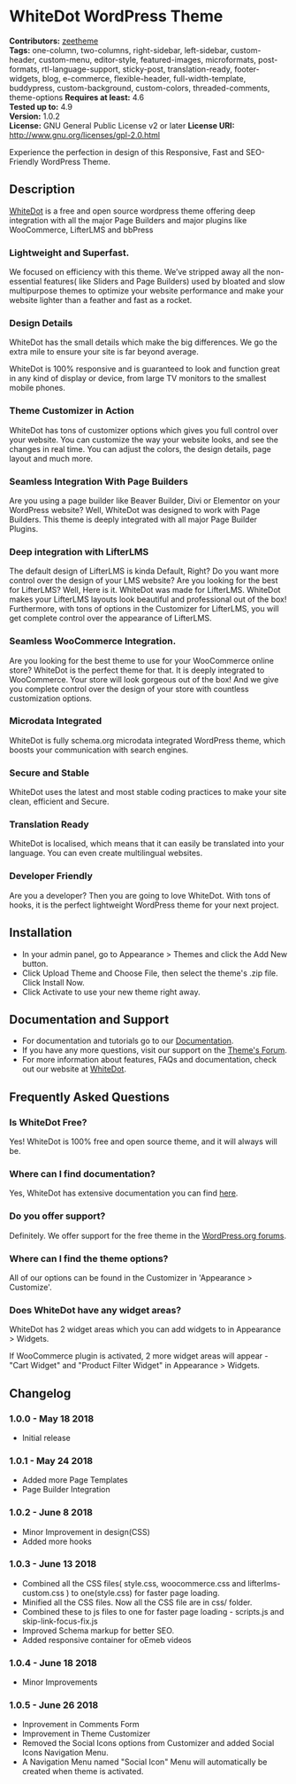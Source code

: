 # WhiteDot WordPress Theme

**Contributors:** [zeetheme](https://profiles.wordpress.org/zeetheme)  
**Tags:** one-column, two-columns, right-sidebar, left-sidebar, custom-header, custom-menu, editor-style, featured-images, microformats, post-formats, rtl-language-support, sticky-post, translation-ready, footer-widgets, blog, e-commerce, flexible-header, full-width-template, buddypress, custom-background, custom-colors, threaded-comments, theme-options 
**Requires at least:** 4.6  
**Tested up to:** 4.9  
**Version:** 1.0.2  
**License:** GNU General Public License v2 or later
**License URI:** http://www.gnu.org/licenses/gpl-2.0.html

Experience the perfection in design of this Responsive, Fast and SEO-Friendly WordPress Theme.

## Description ##
[WhiteDot](https://whitedot.zeetheme.com) is a free and open source wordpress theme offering deep integration with all the major Page Builders and major plugins like WooCommerce, LifterLMS and bbPress 


### Lightweight and Superfast. ###
We focused on efficiency with this theme. We’ve stripped away all the non-essential features( like Sliders and Page Builders) used by bloated and slow multipurpose themes to optimize your website performance and make your website lighter than a feather and fast as a rocket.

### Design Details ###
WhiteDot has the small details which make the big differences. We go the extra mile to ensure your site is far beyond average.

WhiteDot is 100% responsive and is guaranteed to look and function great in any kind of display or device, from large TV monitors to the smallest mobile phones.

### Theme Customizer in Action ###
WhiteDot has tons of customizer options which gives you full control over your website. You can customize the way your website looks, and see the changes in real time. You can adjust the colors, the design details, page layout and much more.

### Seamless Integration With Page Builders ###
Are you using a page builder like Beaver Builder, Divi or Elementor on your WordPress website? Well, WhiteDot was designed to work with Page Builders. This theme is deeply integrated with all major Page Builder Plugins.

### Deep integration with LifterLMS ###
The default design of LifterLMS is kinda Default, Right? Do you want more control over the design of your LMS website? Are you looking for the best for LifterLMS? Well, Here is it. WhiteDot was made for LifterLMS. WhiteDot makes your LifterLMS layouts look beautiful and professional out of the box! Furthermore, with tons of options in the Customizer for LifterLMS, you will get complete control over the appearance of LifterLMS.

### Seamless WooCommerce Integration. ###
Are you looking for the best theme to use for your WooCommerce online store? WhiteDot is the perfect theme for that. It is deeply integrated to WooCommerce. Your store will look gorgeous out of the box! And we give you complete control over the design of your store with countless customization options.

### Microdata Integrated ###
WhiteDot is fully schema.org microdata integrated WordPress theme, which boosts your communication with search engines.

### Secure and Stable ###
WhiteDot uses the latest and most stable coding practices to make your site clean, efficient and Secure.

### Translation Ready ###
WhiteDot is localised, which means that it can easily be translated into your language. You can even create multilingual websites.

### Developer Friendly ###
Are you a developer? Then you are going to love WhiteDot. With tons of hooks, it is the perfect lightweight WordPress theme for your next project.


## Installation ##

- In your admin panel, go to Appearance > Themes and click the Add New button.
- Click Upload Theme and Choose File, then select the theme's .zip file. Click Install Now.
- Click Activate to use your new theme right away.

## Documentation and Support ##

- For documentation and tutorials go to our [Documentation](https://zeetheme.com/whitedot-docs/).
- If you have any more questions, visit our support on the [Theme's Forum](https://wordpress.org/support/theme/whitedot).
- For more information about features, FAQs and documentation, check out our website at [WhiteDot](https://whitedot.zeetheme.com).

## Frequently Asked Questions ##

### Is WhiteDot Free? ###
Yes! WhiteDot is 100% free and open source theme, and it will always will be.

### Where can I find documentation? ###
Yes, WhiteDot has extensive documentation you can find [here](https://zeetheme.com/whitedot-docs/).

### Do you offer support? ###
Definitely. We offer support for the free theme in the [WordPress.org forums](https://wordpress.org/support/theme/whitedot).

### Where can I find the theme options? ###
All of our options can be found in the Customizer in 'Appearance > Customize'.

### Does WhiteDot have any widget areas? ###
WhiteDot has 2 widget areas which you can add widgets to in Appearance > Widgets.

If WooCommerce plugin is activated, 2 more widget areas will appear - "Cart Widget" and "Product Filter Widget" in Appearance > Widgets.


## Changelog ##

### 1.0.0 - May 18 2018 ###
* Initial release

### 1.0.1 - May 24 2018 ###
* Added more Page Templates
* Page Builder Integration

### 1.0.2 - June 8 2018 ###
* Minor Improvement in design(CSS)
* Added more hooks

### 1.0.3 - June 13 2018 ###
* Combined all the CSS files( style.css, woocommerce.css and lifterlms-custom.css ) to one(style.css) for faster page loading.
* Minified all the CSS files. Now all the CSS file are in css/ folder.
* Combined these to js files to one for faster page loading - scripts.js and skip-link-focus-fix.js 
* Improved Schema markup for better SEO. 
* Added responsive container for oEmeb videos

### 1.0.4 - June 18 2018 ###
* Minor Improvements

### 1.0.5 - June 26 2018 ###
* Inprovement in Comments Form
* Improvement in Theme Customizer
* Removed the Social Icons options from Customizer and added Social Icons Navigation Menu. 
* A Navigation Menu named "Social Icon" Menu will automatically be created when theme is activated.
